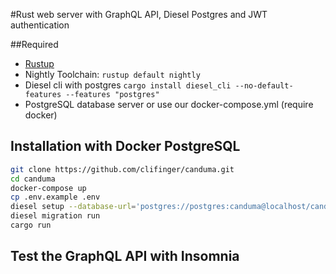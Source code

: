 #Rust web server with GraphQL API, Diesel Postgres and JWT authentication

##Required
* [Rustup](https://rustup.rs/)
* Nightly Toolchain: `rustup default nightly`
* Diesel cli with postgres `cargo install diesel_cli --no-default-features --features "postgres"`
* PostgreSQL database server or use our docker-compose.yml (require docker)

## Installation with Docker PostgreSQL
```sh
git clone https://github.com/clifinger/canduma.git
cd canduma
docker-compose up
cp .env.example .env
diesel setup --database-url='postgres://postgres:canduma@localhost/canduma'
diesel migration run
cargo run
```
## Test the GraphQL API with Insomnia



